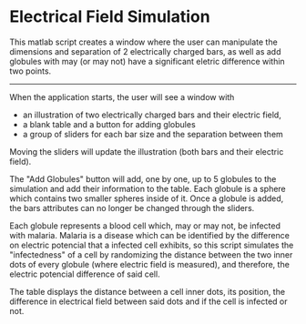 # Electrical Field Simulation
This matlab script creates a window where the user can manipulate the dimensions and separation of 2 electrically charged bars, as well as add globules with may (or may not) have a significant eletric difference within two points.

- - -
When the application starts, the user will see a window with
- an illustration of two electrically charged bars and their electric field,
- a blank table and a button for adding globules
- a group of sliders for each bar size and the separation between them

Moving the sliders will update the illustration (both bars and their electric field).

The "Add Globules" button will add, one by one, up to 5 globules to the simulation and add their information to the table. Each globule is a sphere which contains two smaller spheres inside of it. Once a globule is added, the bars attributes can no longer be changed through the sliders.

Each globule represents a blood cell which, may or may not, be infected with malaria. Malaria is a disease which can be identified by the difference on electric potencial that a infected cell exhibits, so this script simulates the "infectedness" of a cell by randomizing the distance between the two inner dots of every globule (where electric field is measured), and therefore, the electric potencial difference of said cell.

The table displays the distance between a cell inner dots, its position, the difference in electrical field between said dots and if the cell is infected or not.
